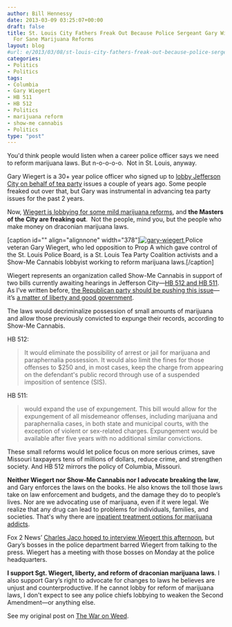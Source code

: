 ```yaml
---
author: Bill Hennessy
date: 2013-03-09 03:25:07+00:00
draft: false
title: St. Louis City Fathers Freak Out Because Police Sergeant Gary Wiegert Lobbies
  For Sane Marijuana Reforms
layout: blog
#url: e/2013/03/08/st-louis-city-fathers-freak-out-because-police-sergeant-gary-wiegert-lobbies-for-sane-marijuana-reforms/
categories:
- Politics
- Politics
tags:
- Columbia
- Gary Wiegert
- HB 511
- HB 512
- Politics
- marijuana reform
- show-me cannabis
- Politics
type: "post"
---
```


You'd think people would listen when a career police officer says we need to reform marijuana laws. But n-o-o-o-o.  Not in St. Louis, anyway.

Gary Wiegert is a 30+ year police officer who signed up to [lobby Jefferson City on behalf of tea party](https://hennessysview.com/2011/03/27/does-the-tea-party-need-a-lobbyist/) issues a couple of years ago. Some people freaked out over that, but Gary was instrumental in advancing tea party issues for the past 2 years.

Now, [Wiegert is lobbying for some mild marijuana reforms](https://www.stltoday.com/news/local/columns/bill-mcclellan/bill-mcclellan-ready-to-roll-a-joint-so-i-can/article_527612ec-e681-5db3-9d66-30d8fbd67e87.html), and **the Masters of the City are freaking out**.  Not the people, mind you, but the people who make money on draconian marijuana laws.

[caption id="" align="alignnone" width="378"][![gary-wiegert](https://hennessysview.com/wp-content/uploads/2013/03/gary-wiegert_thumb.jpg)
](https://hennessysview.com/wp-content/uploads/2013/03/gary-wiegert.jpg) Police veteran Gary Wiegert, who led opposition to Prop A which gave control of the St. Louis Police Board, is a St. Louis Tea Party Coalition activists and a Show-Me Cannabis lobbyist working to reform marijuana laws.[/caption]

Wiegert represents an organization called Show-Me Cannabis in support of two bills currently awaiting hearings in Jefferson City—[HB 512 and HB 511](https://legalize.nationalcannabiscoalition.com/page/speakout/support-decriminalization-and-expungement-in-missouri-). As I’ve written before, [the Republican party should be pushing this issue](https://hennessysview.com/2013/02/27/weednesday-post-why-the-gop-needs-to-champion-marijuana-law-reform/)—it’s [a matter of liberty and good government](https://hennessysview.com/2013/01/01/its-time-to-end-war-on-weed/).

The laws would decriminalize possession of small amounts of marijuana and allow those previously convicted to expunge their records, according to Show-Me Cannabis.

HB 512:



> It would eliminate the possibility of arrest or jail for marijuana and paraphernalia possession. It would also limit the fines for those offenses to $250 and, in most cases, keep the charge from appearing on the defendant's public record through use of a suspended imposition of sentence (SIS).



HB 511:



> would expand the use of expungement. This bill would allow for the expungement of all misdemeanor offenses, including marijuana and paraphernalia cases, in both state and municipal courts, with the exception of violent or sex-related charges. Expungement would be available after five years with no additional similar convictions.



These small reforms would let police focus on more serious crimes, save Missouri taxpayers tens of millions of dollars, reduce crime, and strengthen society. And HB 512 mirrors the policy of Columbia, Missouri.

**Neither Wiegert nor Show-Me Cannabis nor I advocate breaking the law**, and Gary enforces the laws on the books. He also knows the toll those laws take on law enforcement and budgets, and the damage they do to people’s lives. Nor are we advocating use of marijuana, even if it were legal. We realize that any drug can lead to problems for individuals, families, and societies. That's why there are [inpatient treatment options for marijuana addicts](https://www.drugtreatment.com/topics/choose-a-top-inpatient-marijuana-treatment-rehab/).

Fox 2 News’ [Charles Jaco hoped to interview Wiegert this afternoon](https://fox2now.com/2013/03/08/st-louis-officer-lobbying-to-legalize-marijuana-lands-in-hot-water/), but Gary’s bosses in the police department barred Wiegert from talking to the press. Wiegert has a meeting with those bosses on Monday at the police headquarters.

**I support Sgt. Wiegert, liberty, and reform of draconian marijuana laws**. I also support Gary’s right to advocate for changes to laws he believes are unjust and counterproductive. If he cannot lobby for reform of marijuana laws, I don't expect to see any police chiefs lobbying to weaken the Second Amendment—or anything else.

See my original post on [The War on Weed](https://hennessysview.com/2013/01/01/its-time-to-end-war-on-weed/).


